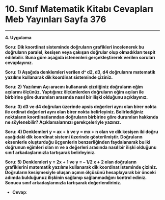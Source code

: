 # 10. Sınıf Matematik Kitabı Cevapları Meb Yayınları Sayfa 376

---

**4. Uygulama**

**Soru: Dik koordinat sisteminde doğruların grafikleri incelenerek bu doğruların paralel, kesişen veya çakışan doğrular olup olmadıkları tespit edilebilir. Buna göre aşağıda istenenleri gerçekleştirerek verilen soruları cevaplayınız.**

**Soru: 1) Aşağıda denklemleri verilen d^ d2, d3, d4 doğrularını matematik yazılımı kullanarak dik koordinat sisteminde çiziniz.**

**Soru: 2) Yazılımın Açı aracını kullanarak çizdiğiniz doğruların eğim açılarını ölçünüz. Yaptığınız ölçümlerden doğruların eğim açıları ile birbirine göre durumları arasında nasıl bir ilişki olduğunu açıklayınız.**

**Soru: 3) d3 ve d4 doğruları üzerinde apsis değerleri aynı olan birer nokta ile ordinat değerleri aynı olan birer nokta belirleyiniz. Belirlediğiniz noktaların koordinatlarından doğruların birbirine göre durumları hakkında ne söylenebilir? Açıklamalarınızı gerekçeleriyle yazınız.**

**Soru: 4) Denklemleri y = ax + b ve y = mx + n olan ve dik kesişen iki doğru aşağıdaki dik koordinat sistemi üzerinde gösterilmiştir. Doğruların eksenlerle oluşturduğu üçgenlerin benzerliğinden faydalanarak bu iki doğrunun eğimleri olan m ve a değerleri arasında nasıl bir ilişki olduğunu sınıf arkadaşlarınızla tartışarak belirleyiniz.**

**Soru: 5) Denklemleri y = 2x + 1 ve y = – 1/2 x + 2 olan doğruların grafiklerini matematik yazılımı kullanarak dik koordinat isteminde çiziniz. Doğruların kesişmesiyle oluşan açının ölçüsünü hesaplayarak bir önceki adımda bulduğunuz ilişkinin sağlanıp sağlanmadığını kontrol ediniz. Sonucu sınıf arkadaşlarınızla tartışarak değerlendiriniz.**

-   **Cevap**: